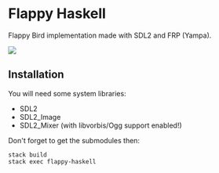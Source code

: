 # Flappy Haskell

Flappy Bird implementation made with SDL2 and FRP (Yampa).

![](bird.gif)

## Installation

You will need some system libraries:
 - SDL2
 - SDL2_Image
 - SDL2_Mixer (with libvorbis/Ogg support enabled!)

Don't forget to get the submodules then:

```
stack build
stack exec flappy-haskell
```
